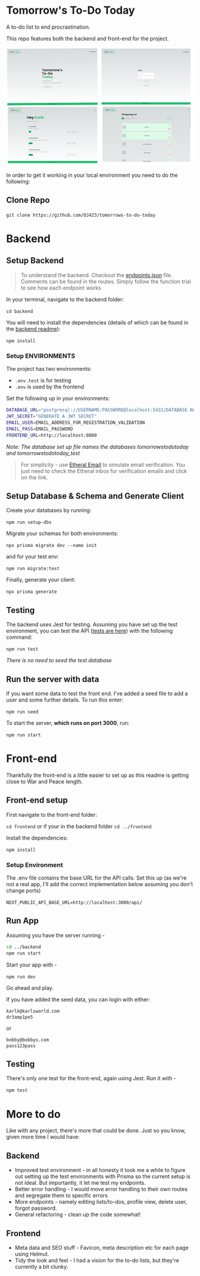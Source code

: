 # Tomorrow's To-Do Today

A to-do list to end procrastination.

This repo features both the backend and front-end for the project.

<img src="./images/tomorrows-todo-today.png" alt="screen shots of the to-do list app"/>

In order to get it working in your local environment you need to do the following:

## Clone Repo

`git clone https://github.com/OJ423/tomorrows-to-do-today`

# Backend

## Setup Backend

> To understand the backend. Checkout the [endpoints.json](./backend/endpoints.json) file. Comments can be found in the routes. Simply follow the function trial to see how each endpoint works

In your terminal, navigate to the backend folder:

`cd backend`

You will need to install the dependencies (details of which can be found in the [backend readme](./backend/README.md)):

`npm install`

### Setup ENVIRONMENTS

The project has two environments:

- `.env.test` is for testing
- `.env` is used by the frontend

Set the following up in your environments:

```bash
DATABASE_URL="postgresql://USERNAME:PASSWORD@localhost:5432/DATABASE NAME?schema=public"
JWT_SECRET="GENERATE A JWT SECRET"
EMAIL_USER=EMAIL_ADDRESS_FOR_REGISTRATION_VALIDATION
EMAIL_PASS=EMAIL_PASSWORD
FRONTEND_URL=http://localhost:8080
```

*Note: The database set up file names the databases tomorrowstodotoday and tomorrowstodotoday_test*

> For simplicity - use [Etheral Email](https://ethereal.email/) to simulate email verification. You just need to check the Etheral inbox for verification emails and click on the link.

## Setup Database & Schema and Generate Client

Create your databases by running:

`npm run setup-dbs`

Migrate your schemas for both environments:

`npx prisma migrate dev --name init`

and for your test env:

`npm run migrate:test`

Finally, generate your client:

`npx prisma generate`

## Testing
The backend uses Jest for testing. Assuming you have set up the test environment, you can test the API ([tests are here](./backend/__tests__/endpoint-tests.ts)) with the following command:

`npm run test`

*There is no need to seed the test database*

## Run the server with data

If you want some data to test the front end. I've added a seed file to add a user and some further details. To run this enter:

`npm run seed`

To start the server, **which runs on port 3000**, run:

`npm run start`

# Front-end

Thankfully the front-end is a little easier to set up as this readme is getting close to War and Peace length.

## Front-end setup

First navigate to the front-end folder:

`cd frontend` or if your in the backend folder `cd ../frontend`

Install the dependencies:

`npm install`

### Setup Environment

The .env file contains the base URL for the API calls. Set this up (as we're not a real app, I'll add the correct implementation below assuming you don't change ports)

`NEXT_PUBLIC_API_BASE_URL=http://localhost:3000/api/`

## Run App

Assuming you have the server running - 

```bash
cd ../backend
npm run start
```

Start your app with -

`npm run dev`

Go ahead and play. 

If you have added the seed data, you can login with either:

```
karlk@karlsworld.com
dr3amp1pe5
```

or

```
bobby@bobbys.com
pass123pass
```

## Testing

There's only one test for the front-end, again using Jest. Run it with -

`npm test`

# More to do
Like with any project, there's more that could be done. Just so you know, given more time I would have:

## Backend

- Improved test environment - in all honesty it took me a while to figure out setting up the test environments with Prisma so the current setup is not ideal. But importantly, it let me test my endpoints.
- Better error handling - I would move error handling to their own routes and segregate them to specific errors
- More endpoints - namely editing lists/to-dos, profile view, delete user, forgot password.
- General refactoring - clean up the code somewhat!

## Frontend

- Meta data and SEO stuff - Favicon, meta description etc for each page using Helmut.
- Tidy the look and feel - I had a vision for the to-do lists, but they're currently a bit clunky.


